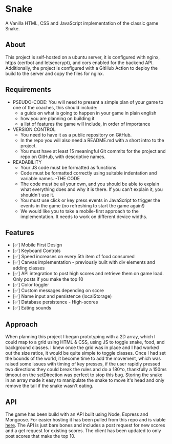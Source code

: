 # Snake

A Vanilla HTML, CSS and JavaScript implementation of the classic game Snake.

## About

This project is self-hosted on a ubuntu server, it is configured with nginx, https (certbot and letsencrypt), and cors enabled for the backend API. Additionally, the project is configured with a GitHub Action to deploy the build to the server and copy the files for nginx.

## Requirements

- PSEUDO-CODE: You will need to present a simple plan of your game to one of the coaches, this should include:
  - a guide on what is going to happen in your game in plain english
  - how you are planning on building it
  - a list of features the game will include, in order of importance
- VERSION CONTROL
  - You need to have it as a public repository on GitHub.
  - In the repo you will also need a README.md with a short intro to the project.
  - You must have at least 15 meaningful Git commits for the project and repo on GitHub, with descriptive names.
- READABILITY
  - Your JS code must be formatted as functions
  - Code must be formatted correctly using suitable indentation and variable names.
    -THE CODE
  - The code must be all your own, and you should be able to explain what everything does and why it is there. If you can’t explain it, you shouldn't use it.
  - You must use click or key press events in JavaScript to trigger the events in the game (no refreshing to start the game again!)
  - We would like you to take a mobile-first approach to the implementation. It needs to work on different device widths.

## Features

- [✅] Mobile First Design
- [✅] Keyboard Controls
- [✅] Speed increases on every 5th item of food consumed
- [✅] Canvas implementation - previously built with div elements and adding classes
- [✅] API integration to post high scores and retrieve them on game load. Only posts if you make the top 10
- [✅] Color toggler
- [✅] Custom messages depending on score
- [✅] Name input and persistence (localStorage)
- [✅] Database persistence - High-scores
- [✅] Eating sounds

## Approach

When planning this project I began prototyping with a 2D array, which I could map to a grid using HTML & CSS, using JS to toggle snake, food, and background classes. I knew once the grid was in place and I had worked out the size ratios, it would be quite simple to toggle classes. Once I had set the bounds of the world, it become time to add the movement, which was raised some issues with timing of key presses, if the user rapidly pressed two directions they could break the rules and do a 180^o, thankfully a 150ms timeout on the setDirection was perfect to stop this bug. Storing the snake in an array made it easy to manipulate the snake to move it's head and only remove the tail if the snake wasn't eating.

## API

The game has been build with an API built using Node, Express and Mongoose. For easier hosting it has been pulled from this repo and is viable [here](https://github.com/adampaulsackfield/score-api). The API is just bare bones and includes a post request for new scores and a get request for existing scores. The client has been updated to only post scores that make the top 10.
